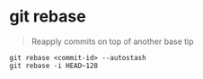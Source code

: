# git rebase

> Reapply commits on top of another base tip

```shell
git rebase <commit-id> --autostash
git rebase -i HEAD~128
```

